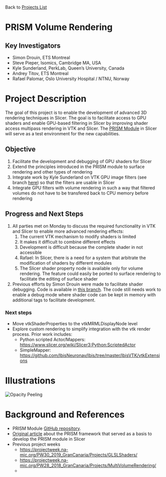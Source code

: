 Back to [Projects List](../../README.md#ProjectsList)

# PRISM Volume Rendering

## Key Investigators

- Simon Drouin, ETS Montreal
- Steve Pieper, Isomics, Cambridge MA, USA
- Kyle Sunderland, PerkLab, Queen’s University, Canada
- Andrey Titov, ETS Montreal
- Rafael Palomar, Oslo University Hospital / NTNU, Norway


# Project Description

The goal of this project is to enable the development of advanced 3D rendering techniques in Slicer. The goal is to facilitate access to GPU shaders and enable GPU-based filtering in Slicer by improving shader access multipass rendering in VTK and Slicer. The [PRISM Module](https://github.com/ETS-vis-interactive/SlicerPRISMRendering) in Slicer will serve as a test environment for the new capabilities.

## Objective

1. Facilitate the development and debugging of GPU shaders for Slicer
2. Extend the principles introduced in the PRISM module to surface rendering and other types of rendering
3. Integrate work by Kyle Sunderland on VTK GPU image filters (see branch [here](https://github.com/Sunderlandkyl/VTK/commits/vtkGPUImageFilter3)) so that the filters are usable in Slicer
4. Integrate GPU filters with volume rendering in such a way that filtered volumes do not have to be transfered back to CPU memory before rendering

## Progress and Next Steps

1. All parties met on Monday to discuss the required functionality in VTK and Slicer to enable more advanced rendering effects:
    1. The current VTK mechanism to modify shaders is limited
    2. It makes it difficult to combine different effects
    3. Development is difficult because the complete shader in not accessible
    4. Rafael: In Slicer, there is a need for a system that arbitrate the modification of shaders by different modules
    5. The Slicer shader property node is available only for volume rendering. The feature could easily be ported to surface rendering to facilitate the editing of surface shader
1. Previous efforts by Simon Drouin were made to facilitate shader debugging. Code is available in [this branch](https://gitlab.kitware.com/drouin-simon/vtk/-/tree/volume-shader-readability). The code still needs work to enable a debug mode where shader code can be kept in memory with additional tags to facilitate development.

### Next steps
* Move vtkShaderProperties to the vtkMRMLDisplayNode level
* Explore custom rendering to simplify integration with the vtk render process.  Prior work includes:
  * Python scripted Actor/Mappers: https://www.slicer.org/wiki/Slicer3:Python:ScriptedActor
  * SimpleMapper: https://github.com/IbisNeuronav/Ibis/tree/master/IbisVTK/vtkExtensions

# Illustrations

![Opacity Peeling](opacity-peeling.gif)

# Background and References

<!-- If you developed any software, include link to the source code repository. If possible, also add links to sample data, and to any relevant publications. -->
- PRISM Module [GitHub repository](https://github.com/ETS-vis-interactive/SlicerPRISMRendering).
- [Original article](https://journals.plos.org/plosone/article?id=10.1371/journal.pone.0193636) about the PRISM framework that served as a basis to develop the PRISM module in Slicer
- Previous project weeks
  - https://projectweek.na-mic.org/PW30_2019_GranCanaria/Projects/GLSLShaders/
  - https://projectweek.na-mic.org/PW28_2018_GranCanaria/Projects/MultiVolumeRendering/
  -

